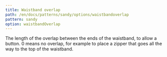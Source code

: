 ```yaml
---
title: Waistband overlap
path: /en/docs/patterns/sandy/options/waistbandoverlap
pattern: sandy
option: waistbandOverlap
---
```


The length of the overlap between the ends of the waistband, to allow a button. 0 means no overlap, for example to place a zipper that goes all the way to the top of the waistband.
